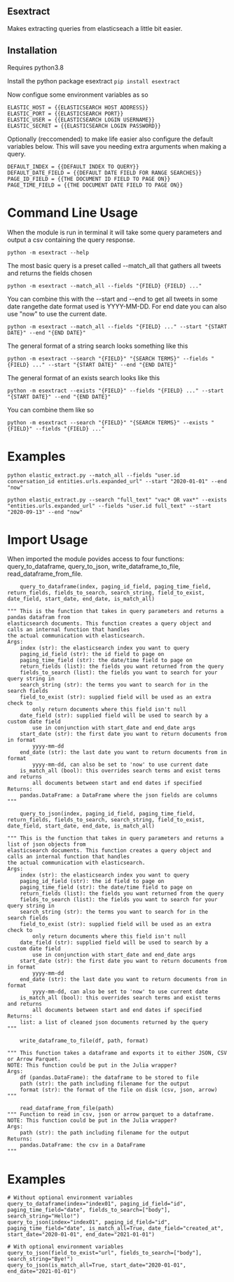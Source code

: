 ## Esextract

Makes extracting queries from elasticseach a little bit easier.

## Installation

Requires python3.8

Install the python package esextract ```pip install esextract```

Now configue some environment variables as so

```
ELASTIC_HOST = {{ELASTICSEARCH HOST ADDRESS}}
ELASTIC_PORT = {{ELASTICSEARCH PORT}}
ELASTIC_USER = {{ELASTICSEARCH LOGIN USERNAME}}
ELASTIC_SECRET = {{ELASTICSEARCH LOGIN PASSWORD}}
```

Optionally (reccomended) to make life easier also configure the default variables below. This will save you needing extra arguments when making a query.

```
DEFAULT_INDEX = {{DEFAULT INDEX TO QUERY}}
DEFAULT_DATE_FIELD = {{DEFAULT DATE FIELD FOR RANGE SEARCHES}} 
PAGE_ID_FIELD = {{THE DOCUMENT ID FIELD TO PAGE ON}}
PAGE_TIME_FIELD = {{THE DOCUMENT DATE FIELD TO PAGE ON}}
```

# Command Line Usage

When the module is run in terminal it will take some query parameters and output a csv containing the query response.

```
python -m esextract --help
```

The most basic query is a preset called --match_all that gathers all tweets and returns the fields chosen

```
python -m esextract --match_all --fields "{FIELD} {FIELD} ..."
```

You can combine this with the --start and --end to get all tweets in some date rangethe date format used is YYYY-MM-DD. For end date you can also use "now" to use the current date.

```
python -m esextract --match_all --fields "{FIELD} ..." --start "{START DATE}" --end "{END DATE}"
```

The general format of a string search looks something like this

```
python -m esextract --search "{FIELD}" "{SEARCH TERMS}" --fields "{FIELD} ..." --start "{START DATE}" --end "{END DATE}"
```

The general format of an exists search looks like this

```
python -m esextract --exists "{FIELD}" --fields "{FIELD} ..." --start "{START DATE}" --end "{END DATE}"
```

You can combine them like so 

```
python -m esextract --search "{FIELD}" "{SEARCH TERMS}" --exists "{FIELD}" --fields "{FIELD} ..."
```

# Examples

```
python elastic_extract.py --match_all --fields "user.id conversation_id entities.urls.expanded_url" --start "2020-01-01" --end "now"
```

```
python elastic_extract.py --search "full_text" "vac* OR vax*" --exists "entities.urls.expanded_url" --fields "user.id full_text" --start "2020-09-13" --end "now"
```

# Import Usage

When imported the module povides access to four functions: query_to_dataframe, query_to_json, write_dataframe_to_file, read_dataframe_from_file.

```
    query_to_dataframe(index, paging_id_field, paging_time_field, return_fields, fields_to_search, search_string, field_to_exist, date_field, start_date, end_date, is_match_all)

""" This is the function that takes in query parameters and returns a pandas datafram from
elasticsearch documents. This function creates a query object and calls an internal function that handles
the actual communication with elasticsearch.
Args:
    index (str): the elasticsearch index you want to query
    paging_id_field (str): the id field to page on
    paging_time_field (str): the date/time field to page on
    return_fields (list): the fields you want returned from the query
    fields_to_search (list): the fields you want to search for your query string in
    search_string (str): the terms you want to search for in the search fields
    field_to_exist (str): supplied field will be used as an extra check to 
        only return documents where this field isn't null
    date_field (str): supplied field will be used to search by a custom date field
        use in conjunction with start_date and end_date args
    start_date (str): the first date you want to return documents from in format
        yyyy-mm-dd
    end_date (str): the last date you want to return documents from in format
        yyyy-mm-dd, can also be set to 'now' to use current date
    is_match_all (bool): this overrides search terms and exist terms and returns
        all documents between start and end dates if specified
Returns:
    pandas.DataFrame: a DataFrame where the json fields are columns
"""
```

```
    query_to_json(index, paging_id_field, paging_time_field, return_fields, fields_to_search, search_string, field_to_exist, date_field, start_date, end_date, is_match_all)

""" This is the function that takes in query parameters and returns a list of json objects from
elasticsearch documents. This function creates a query object and calls an internal function that handles
the actual communication with elasticsearch.
Args:
    index (str): the elasticsearch index you want to query
    paging_id_field (str): the id field to page on
    paging_time_field (str): the date/time field to page on
    return_fields (list): the fields you want returned from the query
    fields_to_search (list): the fields you want to search for your query string in
    search_string (str): the terms you want to search for in the search fields
    field_to_exist (str): supplied field will be used as an extra check to 
        only return documents where this field isn't null
    date_field (str): supplied field will be used to search by a custom date field
        use in conjunction with start_date and end_date args
    start_date (str): the first date you want to return documents from in format
        yyyy-mm-dd
    end_date (str): the last date you want to return documents from in format
        yyyy-mm-dd, can also be set to 'now' to use current date
    is_match_all (bool): this overrides search terms and exist terms and returns
        all documents between start and end dates if specified
Returns:
    list: a list of cleaned json documents returned by the query
"""
```

```
    write_dataframe_to_file(df, path, format)
    
""" This function takes a dataframe and exports it to either JSON, CSV or Arrow Parquet.
NOTE: This function could be put in the Julia wrapper?
Args:
    df (pandas.DataFrame): the dataframe to be stored to file
    path (str): the path including filename for the output
    format (str): the format of the file on disk (csv, json, arrow)
"""
```

```
    read_dataframe_from_file(path)
""" Function to read in csv, json or arrow parquet to a dataframe.
NOTE: This function could be put in the Julia wrapper?
Args:
    path (str): the path including filename for the output
Returns:
    pandas.DataFrame: the csv in a DataFrame
"""
```

# Examples

```
# Without optional environment variables 
query_to_dataframe(index="index01", paging_id_field="id", paging_time_field="date", fields_to_search=["body"], search_string="Hello!")
query_to_json(index="index01", paging_id_field="id", paging_time_field="date", is_match_all=True, date_field="created_at", start_date="2020-01-01", end_date="2021-01-01")

# With optional environment variables
query_to_json(field_to_exist="url", fields_to_search=["body"], search_string="Bye!")
query_to_json(is_match_all=True, start_date="2020-01-01", end_date="2021-01-01")
```
